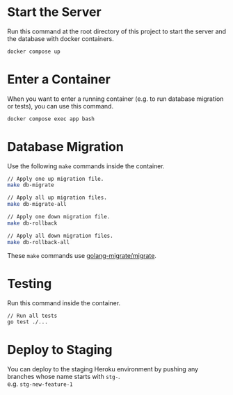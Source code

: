 # Start the Server

Run this command at the root directory of this project to start the server and the database with docker containers.

```bash
docker compose up
```

# Enter a Container

When you want to enter a running container (e.g. to run database migration or tests), you can use this command.

```bash
docker compose exec app bash 
```


# Database Migration

Use the following `make` commands inside the container.

```bash
// Apply one up migration file.
make db-migrate

// Apply all up migration files.
make db-migrate-all

// Apply one down migration file.
make db-rollback

// Apply all down migration files.
make db-rollback-all
```

These `make` commands use [golang-migrate/migrate](https://github.com/golang-migrate/migrate).

# Testing

Run this command inside the container.

```bash
// Run all tests
go test ./...
```

# Deploy to Staging
You can deploy to the staging Heroku environment by pushing any branches whose name starts with `stg-`. <br>
e.g. `stg-new-feature-1`
